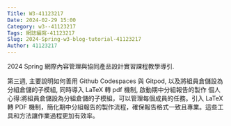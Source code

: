 ```yaml
---
Title: W3-41123217
Date: 2024-02-29 15:00
Category: w3--41123217
Tags: 網誌編寫-41123217
Slug: 2024-Spring-w3-blog-tutorial-41123217
Author: 41123217
---
```


2024 Spring 網際內容管理與協同產品設計實習課程教學導引.
<!-- PELICAN_END_SUMMARY -->

第三週, 主要說明如何善用 Github Codespaces 與 Gitpod, 以及將組員倉儲設為分組倉儲的子模組, 同時導入 LaTeX 轉 pdf 機制, 啟動期中分組報告的製作
個人心得:將組員倉儲設為分組倉儲的子模組，可以管理每個成員的任務。引入 LaTeX 轉 PDF 機制，簡化期中分組報告的製作流程，確保報告格式一致且專業。這些工具和方法讓作業過程更加有效率。